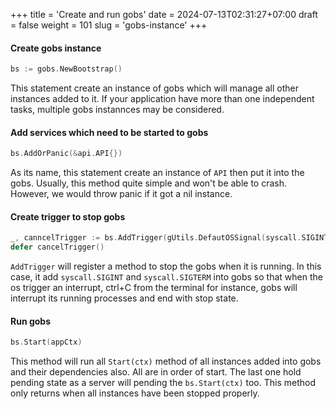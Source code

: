 +++
title = 'Create and run gobs'
date = 2024-07-13T02:31:27+07:00
draft = false
weight = 101
slug = 'gobs-instance'
+++

#### Create gobs instance

```go {style=tokyonight-night}
bs := gobs.NewBootstrap()
```
This statement create an instance of gobs which will manage all other instances added to it. If your application have more than one independent tasks, multiple gobs instannces may be considered.

#### Add services which need to be started to gobs
```go {style=tokyonight-night}
bs.AddOrPanic(&api.API{})
```
As its name, this statement create an instance of `API` then put it into the gobs. Usually, this method quite simple and won't be able to crash. However, we would throw panic if it got a nil instance.

#### Create trigger to stop gobs
```go {style=tokyonight-night}
_, canncelTrigger := bs.AddTrigger(gUtils.DefautOSSignal(syscall.SIGINT, syscall.SIGTERM))
defer cancelTrigger()
```
`AddTrigger` will register a method to stop the gobs when it is running. In this case, it add `syscall.SIGINT` and `syscall.SIGTERM` into gobs so that when the os trigger an interrupt, ctrl+C from the terminal for instance, gobs will interrupt its running processes and end with stop state.

#### Run gobs
```go {style=tokyonight-night}
bs.Start(appCtx)
```
This method will run all `Start(ctx)` method of all instances added into gobs and their dependencies also. All are in order of start. The last one hold pending state as a server will pending the `bs.Start(ctx)` too. This method only returns when all instances have been stopped properly.